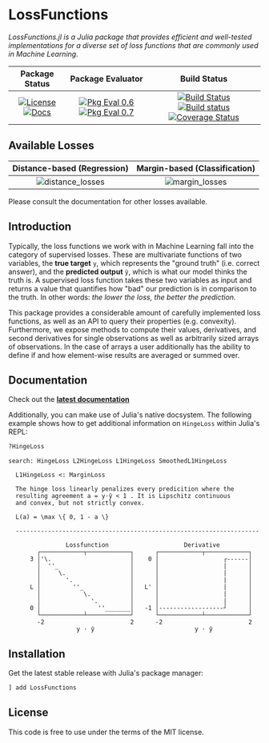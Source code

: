 # LossFunctions

_LossFunctions.jl is a Julia package that provides efficient and
well-tested implementations for a diverse set of loss functions
that are commonly used in Machine Learning._

| **Package Status** | **Package Evaluator** | **Build Status**  |
|:------------------:|:---------------------:|:-----------------:|
| [![License](http://img.shields.io/badge/license-MIT-brightgreen.svg?style=flat)](LICENSE.md) [![Docs](https://img.shields.io/badge/docs-stable-blue.svg)](https://JuliaML.github.io/LossFunctions.jl/stable) | [![Pkg Eval 0.6](http://pkg.julialang.org/badges/LossFunctions_0.6.svg)](http://pkg.julialang.org/?pkg=LossFunctions) [![Pkg Eval 0.7](http://pkg.julialang.org/badges/LossFunctions_0.7.svg)](http://pkg.julialang.org/?pkg=LossFunctions) | [![Build Status](https://travis-ci.org/JuliaML/LossFunctions.jl.svg?branch=master)](https://travis-ci.org/JuliaML/LossFunctions.jl) [![Build status](https://ci.appveyor.com/api/projects/status/xbwc2fiel40bajsp?svg=true)](https://ci.appveyor.com/project/Evizero/losses-jl) [![Coverage Status](https://coveralls.io/repos/github/JuliaML/LossFunctions.jl/badge.svg?branch=master)](https://coveralls.io/github/JuliaML/LossFunctions.jl?branch=master) |

## Available Losses

 **Distance-based (Regression)** | **Margin-based (Classification)**
:-------------------------------:|:----------------------------------:
![distance_losses](https://rawgithub.com/JuliaML/FileStorage/master/LossFunctions/distance.svg) | ![margin_losses](https://rawgithub.com/JuliaML/FileStorage/master/LossFunctions/margin.svg)

Please consult the documentation for other losses available.

## Introduction

Typically, the loss functions we work with in Machine Learning
fall into the category of supervised losses. These are
multivariate functions of two variables, the **true target** `y`,
which represents the "ground truth" (i.e. correct answer), and
the **predicted output** `ŷ`, which is what our model thinks the
truth is. A supervised loss function takes these two variables as
input and returns a value that quantifies how "bad" our
prediction is in comparison to the truth. In other words: *the
lower the loss, the better the prediction.*

This package provides a considerable amount of carefully
implemented loss functions, as well as an API to query their
properties (e.g. convexity). Furthermore, we expose methods to
compute their values, derivatives, and second derivatives for
single observations as well as arbitrarily sized arrays of
observations. In the case of arrays a user additionally has the
ability to define if and how element-wise results are averaged or
summed over.

## Documentation

Check out the **[latest documentation](https://JuliaML.github.io/LossFunctions.jl/stable)**

Additionally, you can make use of Julia's native docsystem.
The following example shows how to get additional information
on `HingeLoss` within Julia's REPL:

```julia
?HingeLoss
```
```
search: HingeLoss L2HingeLoss L1HingeLoss SmoothedL1HingeLoss

  L1HingeLoss <: MarginLoss

  The hinge loss linearly penalizes every predicition where the
  resulting agreement a = y⋅ŷ < 1 . It is Lipschitz continuous
  and convex, but not strictly convex.

  L(a) = \max \{ 0, 1 - a \}

  --------------------------------------------------------------------

                Lossfunction                     Derivative
        ┌────────────┬────────────┐      ┌────────────┬────────────┐
      3 │'\.                      │    0 │                  ┌------│
        │  ''_                    │      │                  |      │
        │     \.                  │      │                  |      │
        │       '.                │      │                  |      │
      L │         ''_             │   L' │                  |      │
        │            \.           │      │                  |      │
        │              '.         │      │                  |      │
      0 │                ''_______│   -1 │------------------┘      │
        └────────────┴────────────┘      └────────────┴────────────┘
        -2                        2      -2                        2
                   y ⋅ ŷ                            y ⋅ ŷ
```

## Installation

Get the latest stable release with Julia's package manager:

```julia
] add LossFunctions
```

## License

This code is free to use under the terms of the MIT license.
